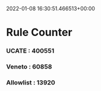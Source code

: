 2022-01-08 16:30:51.466513+00:00
# Rule Counter 
 ### UCATE : 400551

 ### Veneto : 60858

 ### Allowlist : 13920